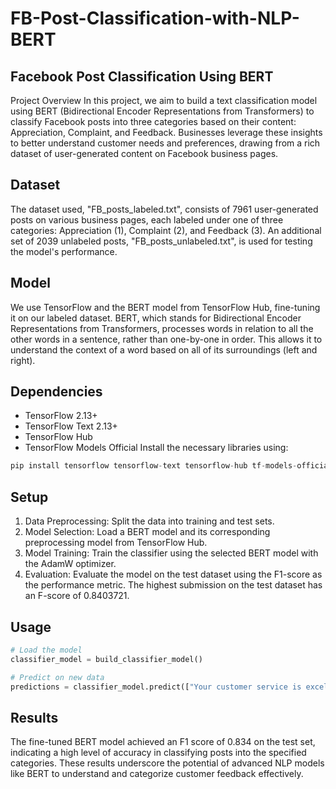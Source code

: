 # FB-Post-Classification-with-NLP-BERT

## Facebook Post Classification Using BERT
Project Overview
In this project, we aim to build a text classification model using BERT (Bidirectional Encoder Representations from Transformers) to classify Facebook posts into three categories based on their content: Appreciation, Complaint, and Feedback. Businesses leverage these insights to better understand customer needs and preferences, drawing from a rich dataset of user-generated content on Facebook business pages.

## Dataset
The dataset used, "FB_posts_labeled.txt", consists of 7961 user-generated posts on various business pages, each labeled under one of three categories: Appreciation (1), Complaint (2), and Feedback (3). An additional set of 2039 unlabeled posts, "FB_posts_unlabeled.txt", is used for testing the model's performance.

## Model
We use TensorFlow and the BERT model from TensorFlow Hub, fine-tuning it on our labeled dataset. BERT, which stands for Bidirectional Encoder Representations from Transformers, processes words in relation to all the other words in a sentence, rather than one-by-one in order. This allows it to understand the context of a word based on all of its surroundings (left and right).

## Dependencies
- TensorFlow 2.13+
- TensorFlow Text 2.13+
- TensorFlow Hub
- TensorFlow Models Official
Install the necessary libraries using:

```python
pip install tensorflow tensorflow-text tensorflow-hub tf-models-official
```

## Setup
1. Data Preprocessing: Split the data into training and test sets.
2. Model Selection: Load a BERT model and its corresponding preprocessing model from TensorFlow Hub.
3. Model Training: Train the classifier using the selected BERT model with the AdamW optimizer.
4. Evaluation: Evaluate the model on the test dataset using the F1-score as the performance metric. The highest submission on the test dataset has an F-score of 0.8403721.

## Usage
```python
# Load the model
classifier_model = build_classifier_model()

# Predict on new data
predictions = classifier_model.predict(["Your customer service is excellent!"])
```

## Results
The fine-tuned BERT model achieved an F1 score of 0.834 on the test set, indicating a high level of accuracy in classifying posts into the specified categories. These results underscore the potential of advanced NLP models like BERT to understand and categorize customer feedback effectively.


